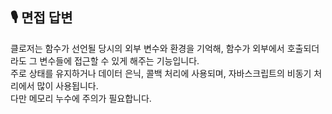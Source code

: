 ## 🎙️ 면접 답변
클로저는 함수가 선언될 당시의 외부 변수와 환경을 기억해, 함수가 외부에서 호출되더라도 그 변수들에 접근할 수 있게 해주는 기능입니다.<br>
주로 상태를 유지하거나 데이터 은닉, 콜백 처리에 사용되며, 자바스크립트의 비동기 처리에서 많이 사용됩니다.<br>
다만 메모리 누수에 주의가 필요합니다.
